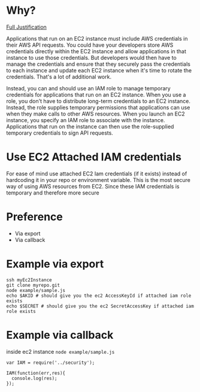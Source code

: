 # Why?
[Full Justification](http://www.tonytruong.net/using-aws-temporary-security-credentials-on-ec2-with-node-js/)

Applications that run on an EC2 instance must include AWS credentials in their AWS API requests. You could have your developers store AWS credentials directly within the EC2 instance and allow applications in that instance to use those credentials. But developers would then have to manage the credentials and ensure that they securely pass the credentials to each instance and update each EC2 instance when it's time to rotate the credentials. That's a lot of additional work.

Instead, you can and should use an IAM role to manage temporary credentials for applications that run on an EC2 instance. When you use a role, you don't have to distribute long-term credentials to an EC2 instance. Instead, the role supplies temporary permissions that applications can use when they make calls to other AWS resources. When you launch an EC2 instance, you specify an IAM role to associate with the instance. Applications that run on the instance can then use the role-supplied temporary credentials to sign API requests.

# Use EC2 Attached IAM credentials
For ease of mind use attached EC2 Iam credentials (if it exists) instead of hardcoding it in your repo or environment variable.
This is the most secure way of using AWS resources from EC2. Since these IAM credentials is temporary and therefore more secure

# Preference
* Via export
* Via callback

# Example via export

```
ssh myEc2Instance
git clone myrepo.git
node example/sample.js
echo $AKID # should give you the ec2 AccessKeyId if attached iam role exists
echo $SECRET # should give you the ec2 SecretAccessKey if attached iam role exists
```

# Example via callback
inside ec2 instance
`node example/sample.js`
```
var IAM = require('../security');

IAM(function(err,res){
  console.log(res);
});
```
